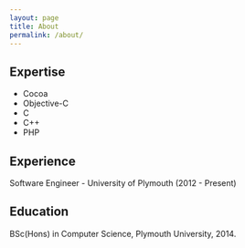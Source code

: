 ```yaml
---
layout: page
title: About
permalink: /about/
---
```


<h2>Expertise</h2>
<ul class="tokens blue">
    <li>Cocoa</li>
    <li>Objective-C</li>
    <li>C</li>
    <li>C++</li>
    <li>PHP</li>
</ul>


<h2>Experience</h2>
<section>
    Software Engineer - University of Plymouth (2012 - Present)
</section>


<!--<h2>Skills</h2>
<ul class="tokens grey">
<li>Cocoa</li>
<li>Objective-C</li>
<li>Swift</li>
<li>PHP</li>
<li>HTML</li>
</ul>-->


<h2>Education</h2>
BSc(Hons) in Computer Science, Plymouth University, 2014.


<!--
<h2>Loves</h2>
<ul>
    <li>Lego</li>
    <li>Dogs</li>
    <li>Cider</li>
    <li>Back to the Future</li>
</ul>


<h2>This year's goals</h2>
<ul>
    <li>Learn to draw</li>
    <li>Lose weight</li>
</ul>
-->